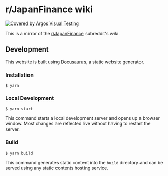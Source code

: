 # r/JapanFinance wiki

[![Covered by Argos Visual Testing](https://argos-ci.com/badge.svg)](https://app.argos-ci.com/shakuzen/JapanFinance.github.io/reference)

This is a mirror of the [r/JapanFinance](https://www.reddit.com/r/JapanFinance/) subreddit's wiki.

## Development

This website is built using [Docusaurus](https://docusaurus.io/), a static website generator.

### Installation

```
$ yarn
```

### Local Development

```
$ yarn start
```

This command starts a local development server and opens up a browser window. Most changes are reflected live without having to restart the server.

### Build

```
$ yarn build
```

This command generates static content into the `build` directory and can be served using any static contents hosting service.
